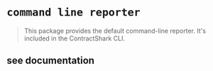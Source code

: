 # `command line reporter`

> This package provides the default command-line reporter. It's included in the ContractShark CLI.

## see documentation
